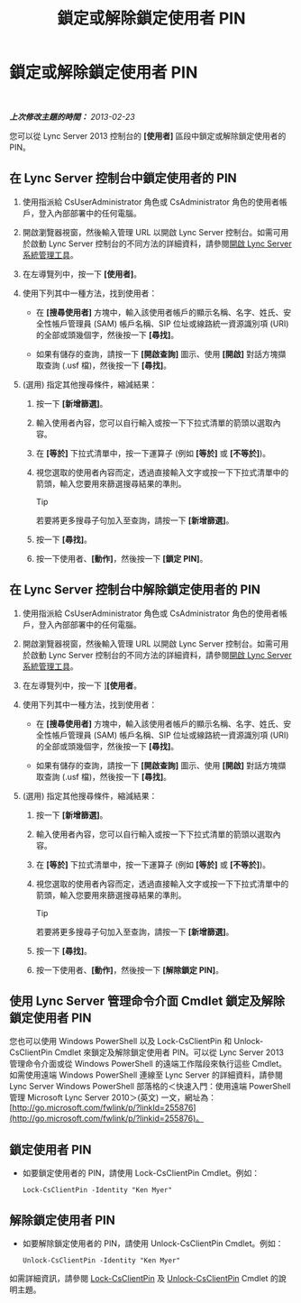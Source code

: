 ﻿---
title: 鎖定或解除鎖定使用者 PIN
TOCTitle: 鎖定或解除鎖定使用者 PIN
ms:assetid: 3d293a8a-e182-4547-8b06-2603c3c77329
ms:mtpsurl: https://technet.microsoft.com/zh-tw/library/JJ688028(v=OCS.15)
ms:contentKeyID: 49890031
ms.date: 08/10/2015
mtps_version: v=OCS.15
ms.translationtype: HT
---

# 鎖定或解除鎖定使用者 PIN

 

_**上次修改主題的時間：** 2013-02-23_

您可以從 Lync Server 2013 控制台的 **\[使用者\]** 區段中鎖定或解除鎖定使用者的 PIN。

## 在 Lync Server 控制台中鎖定使用者的 PIN

1.  使用指派給 CsUserAdministrator 角色或 CsAdministrator 角色的使用者帳戶，登入內部部署中的任何電腦。

2.  開啟瀏覽器視窗，然後輸入管理 URL 以開啟 Lync Server 控制台。如需可用於啟動 Lync Server 控制台的不同方法的詳細資料，請參閱[開啟 Lync Server 系統管理工具](lync-server-2013-open-lync-server-administrative-tools.md)。

3.  在左導覽列中，按一下 **\[使用者\]**。

4.  使用下列其中一種方法，找到使用者：
    
      - 在 **\[搜尋使用者\]** 方塊中，輸入該使用者帳戶的顯示名稱、名字、姓氏、安全性帳戶管理員 (SAM) 帳戶名稱、SIP 位址或線路統一資源識別項 (URI) 的全部或頭幾個字，然後按一下 **\[尋找\]**。
    
      - 如果有儲存的查詢，請按一下 **\[開啟查詢\]** 圖示、使用 **\[開啟\]** 對話方塊擷取查詢 (.usf 檔)，然後按一下 **\[尋找\]**。

5.  (選用) 指定其他搜尋條件，縮減結果：
    
    1.  按一下 **\[新增篩選\]**。
    
    2.  輸入使用者內容，您可以自行輸入或按一下下拉式清單的箭頭以選取內容。
    
    3.  在 **\[等於\]** 下拉式清單中，按一下運算子 (例如 **\[等於\]** 或 **\[不等於\]**)。
    
    4.  視您選取的使用者內容而定，透過直接輸入文字或按一下下拉式清單中的箭頭，輸入您要用來篩選搜尋結果的準則。
        
        > [!TIP]  
        > 若要將更多搜尋子句加入至查詢，請按一下 <strong>[新增篩選]</strong>。
    
    5.  按一下 **\[尋找\]**。
    
    6.  按一下使用者、**\[動作\]**，然後按一下 **\[鎖定 PIN\]**。

## 在 Lync Server 控制台中解除鎖定使用者的 PIN

1.  使用指派給 CsUserAdministrator 角色或 CsAdministrator 角色的使用者帳戶，登入內部部署中的任何電腦。

2.  開啟瀏覽器視窗，然後輸入管理 URL 以開啟 Lync Server 控制台。如需可用於啟動 Lync Server 控制台的不同方法的詳細資料，請參閱[開啟 Lync Server 系統管理工具](lync-server-2013-open-lync-server-administrative-tools.md)。

3.  在左導覽列中，按一下 \]**\[使用者**。

4.  使用下列其中一種方法，找到使用者：
    
      - 在 **\[搜尋使用者\]** 方塊中，輸入該使用者帳戶的顯示名稱、名字、姓氏、安全性帳戶管理員 (SAM) 帳戶名稱、SIP 位址或線路統一資源識別項 (URI) 的全部或頭幾個字，然後按一下 **\[尋找\]**。
    
      - 如果有儲存的查詢，請按一下 **\[開啟查詢\]** 圖示、使用 **\[開啟\]** 對話方塊擷取查詢 (.usf 檔)，然後按一下 **\[尋找\]**。

5.  (選用) 指定其他搜尋條件，縮減結果：
    
    1.  按一下 **\[新增篩選\]**。
    
    2.  輸入使用者內容，您可以自行輸入或按一下下拉式清單的箭頭以選取內容。
    
    3.  在 **\[等於\]** 下拉式清單中，按一下運算子 (例如 **\[等於\]** 或 **\[不等於\]**)。
    
    4.  視您選取的使用者內容而定，透過直接輸入文字或按一下下拉式清單中的箭頭，輸入您要用來篩選搜尋結果的準則。
        
        > [!TIP]  
        > 若要將更多搜尋子句加入至查詢，請按一下 <strong>[新增篩選]</strong>。
    
    5.  按一下 **\[尋找\]**。
    
    6.  按一下使用者、**\[動作\]**，然後按一下 **\[解除鎖定 PIN\]**。

## 使用 Lync Server 管理命令介面 Cmdlet 鎖定及解除鎖定使用者 PIN

您也可以使用 Windows PowerShell 以及 Lock-CsClientPin 和 Unlock-CsClientPin Cmdlet 來鎖定及解除鎖定使用者 PIN。可以從 Lync Server 2013 管理命令介面或從 Windows PowerShell 的遠端工作階段來執行這些 Cmdlet。如需使用遠端 Windows PowerShell 連線至 Lync Server 的詳細資料，請參閱 Lync Server Windows PowerShell 部落格的＜快速入門：使用遠端 PowerShell 管理 Microsoft Lync Server 2010＞(英文) 一文，網址為：[http://go.microsoft.com/fwlink/p/?linkId=255876](http://go.microsoft.com/fwlink/p/?linkid=255876)。

## 鎖定使用者 PIN

  - 如要鎖定使用者的 PIN，請使用 Lock-CsClientPin Cmdlet。例如：
    
        Lock-CsClientPin -Identity "Ken Myer"

## 解除鎖定使用者 PIN

  - 如要解除鎖定使用者的 PIN，請使用 Unlock-CsClientPin Cmdlet。例如：
    
        Unlock-CsClientPin -Identity "Ken Myer"

如需詳細資訊，請參閱 [Lock-CsClientPin](https://docs.microsoft.com/en-us/powershell/module/skype/Lock-CsClientPin) 及 [Unlock-CsClientPin](https://docs.microsoft.com/en-us/powershell/module/skype/Unlock-CsClientPin) Cmdlet 的說明主題。

